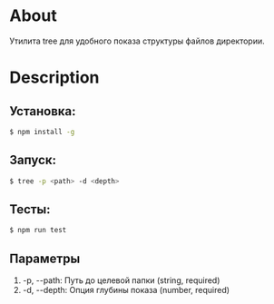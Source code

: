 # About

Утилита tree для удобного показа структуры файлов директории.

# Description

## Установка:

```sh
$ npm install -g
```

## Запуск:

```sh
$ tree -p <path> -d <depth>
```

## Тесты:

```sh
$ npm run test
```

## Параметры

1. -p, --path: Путь до целевой папки (string, required)
2. -d, --depth: Опция глубины показа (number, required)
